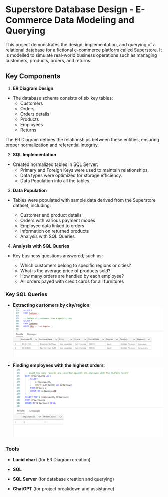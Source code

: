 # **Superstore Database Design - E-Commerce Data Modeling and Querying**

This project demonstrates the design, implementation, and querying of a relational database for a fictional e-commerce platform called Superstore. It is modelled to simulate real-world business operations such as managing customers, products, orders, and returns.

## **Key Components**

1. **ER Diagram Design**

- The database schema consists of six key tables:
  - Customers
  - Orders
  - Orders details
  - Products
  - Employees
  - Returns

The ER Diagram defines the relationships between these entities, ensuring proper normalization and referential integrity.

2. **SQL Implementation**

- Created normalized tables in SQL Server:
  - Primary and Foreign Keys were used to maintain relationships.
  - Data types were optimized for storage efficiency.
  - Data Population into all the tables.

3. **Data Population**

- Tables were populated with sample data derived from the Superstore dataset, including:

  - Customer and product details
  - Orders with various payment modes
  - Employee data linked to orders
  - Information on returned products
  - Analysis with SQL Queries

4. **Analysis with SQL Queries**

- Key business questions answered, such as:

  - Which customers belong to specific regions or cities?
  - What is the average price of products sold?
  - How many orders are handled by each employee?
  - All orders payed with credit cards for all furnitures

### **Key SQL Queries**

- **Extracting customers by city/region**:
  ![sql querying](<images/1. sql querying for all cutomers from specific city.png>)

* **Finding employees with the highest orders**:
  ![sql querying for employee highest order](<images/8. sql querying for employee highest order.png>)

### **Tools**

- **Lucid chart** (for ER Diagram creation)

* **SQL**

- **SQL Server** (for database creation and querying)

* **ChatGPT** (for project breakdown and assistance)

